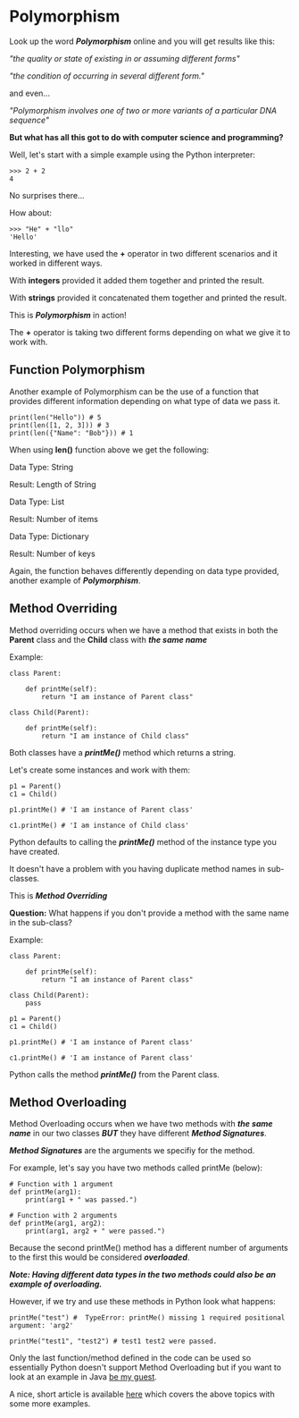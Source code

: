 # Polymorphism
Look up the word ***Polymorphism*** online and you will get results like this:

*"the quality or state of existing in or assuming different forms"*

*"the condition of occurring in several different form."*

and even...

*"Polymorphism involves one of two or more variants of a particular DNA sequence"*

**But what has all this got to do with computer science and programming?**

Well, let's start with a simple example using the Python interpreter:

```
>>> 2 + 2
4
```
No surprises there...

How about:

```
>>> "He" + "llo"
'Hello'
```
Interesting, we have used the **+** operator in two different scenarios and it worked in different ways. 

With **integers** provided it added them together and printed the result.

With **strings** provided it concatenated them together and printed the result.

This is ***Polymorphism*** in action!

The **+** operator is taking two different forms depending on what we give it to work with.


## Function Polymorphism
Another example of Polymorphism can be the use of a function that provides different information depending on what type of data we pass it.

```
print(len("Hello")) # 5
print(len([1, 2, 3])) # 3
print(len({"Name": "Bob"})) # 1
```
When using **len()** function above we get the following:

Data Type: String

Result: Length of String

Data Type: List

Result: Number of items

Data Type: Dictionary

Result: Number of keys

Again, the function behaves differently depending on data type provided, another example of ***Polymorphism***.


## Method Overriding
Method overriding occurs when we have a method that exists in both the **Parent** class and the **Child** class with ***the same name***

Example:
```
class Parent:
    
    def printMe(self):
        return "I am instance of Parent class"

class Child(Parent):

    def printMe(self):
        return "I am instance of Child class"
```
Both classes have a ***printMe()*** method which returns a string.

Let's create some instances and work with them:

```
p1 = Parent()
c1 = Child()

p1.printMe() # 'I am instance of Parent class'

c1.printMe() # 'I am instance of Child class'
```

Python defaults to calling the ***printMe()*** method of the instance type you have created.

It doesn't have a problem with you having duplicate method names in sub-classes.

This is ***Method Overriding***

**Question:** What happens if you don't provide a method with the same name in the sub-class?

Example:

```
class Parent:
    
    def printMe(self):
        return "I am instance of Parent class"

class Child(Parent):
    pass
```

```
p1 = Parent()
c1 = Child()

p1.printMe() # 'I am instance of Parent class'

c1.printMe() # 'I am instance of Parent class'
```
Python calls the method ***printMe()*** from the Parent class.

## Method Overloading
Method Overloading occurs when we have two methods with ***the same name*** in our two classes ***BUT*** they have different ***Method Signatures***.

***Method Signatures*** are the arguments we specifiy for the method.

For example, let's say you have two methods called printMe (below):

```
# Function with 1 argument
def printMe(arg1):
    print(arg1 + " was passed.")

# Function with 2 arguments
def printMe(arg1, arg2):
    print(arg1, arg2 + " were passed.")
```

Because the second printMe() method has a different number of arguments to the first this would be considered ***overloaded***.

***Note: Having different data types in the two methods could also be an example of ***overloading***.***

However, if we try and use these methods in Python look what happens:

```
printMe("test") #  TypeError: printMe() missing 1 required positional argument: 'arg2'
```
```
printMe("test1", "test2") # test1 test2 were passed.
```
Only the last function/method defined in the code can be used so essentially Python doesn't support Method Overloading but if you want to look at an example in Java [be my guest](https://www.javatpoint.com/method-overloading-in-java).


A nice, short article is available [here](https://www.programiz.com/python-programming/polymorphism) which covers the above topics with some more examples.